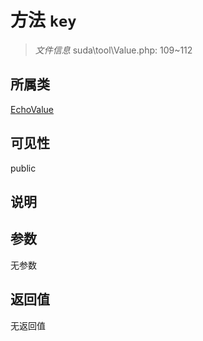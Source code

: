 # 方法 `key`

> *文件信息* suda\tool\Value.php: 109~112

## 所属类 

[EchoValue](../EchoValue.md)

## 可见性

 public 

## 说明



## 参数


无参数


## 返回值

无返回值
